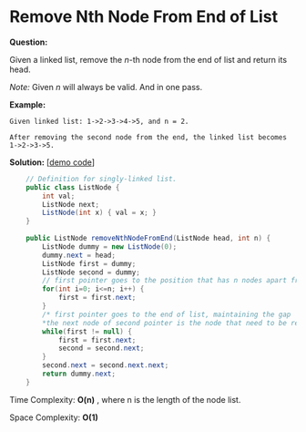 # Remove Nth Node From End of List

**Question:**  

Given a linked list, remove the *n*-th node from the end of list and return its head.

*Note:* Given *n* will always be valid. And in one pass.

**Example:** 

```
Given linked list: 1->2->3->4->5, and n = 2.

After removing the second node from the end, the linked list becomes 1->2->3->5.
```

**Solution:**  [[demo code](https://github.com/AlfredYan/Algorithms_Practice/blob/master/code/RemoveNthNodeFromEnd.java)] 

```java
	// Definition for singly-linked list.
	public class ListNode {
		int val;
	    ListNode next;
	    ListNode(int x) { val = x; }
	}
	
	public ListNode removeNthNodeFromEnd(ListNode head, int n) {
		ListNode dummy = new ListNode(0);
		dummy.next = head;
		ListNode first = dummy;
		ListNode second = dummy;
		// first pointer goes to the position that has n nodes apart from second pointer
		for(int i=0; i<=n; i++) {
			first = first.next;
		}
		/* first pointer goes to the end of list, maintaining the gap
		*the next node of second pointer is the node that need to be removed*/
		while(first != null) {
			first = first.next;
			second = second.next;
		}
		second.next = second.next.next;
		return dummy.next;
	}
```

Time Complexity: **O(n)** , where n is the length of the node list.

Space Complexity: **O(1)** 